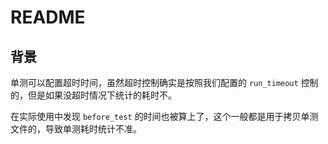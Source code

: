 # README

## 背景

单测可以配置超时时间，虽然超时控制确实是按照我们配置的 `run_timeout` 控制的，但是如果没超时情况下统计的耗时不。

在实际使用中发现 `before_test` 的时间也被算上了，这个一般都是用于拷贝单测文件的，导致单测耗时统计不准。
